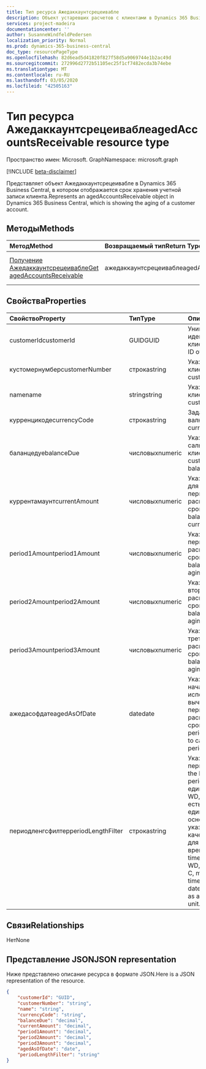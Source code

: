 ```yaml
---
title: Тип ресурса Ажедаккаунтсрецеивабле
description: Объект устаревших расчетов с клиентами в Dynamics 365 Business Central.
services: project-madeira
documentationcenter: ''
author: SusanneWindfeldPedersen
localization_priority: Normal
ms.prod: dynamics-365-business-central
doc_type: resourcePageType
ms.openlocfilehash: 82d6ead5d41820f827f58d5a9069744e1b2ac49d
ms.sourcegitcommit: 272996d2772b51105ec25f1cf7482ecda3b74ebe
ms.translationtype: MT
ms.contentlocale: ru-RU
ms.lasthandoff: 03/05/2020
ms.locfileid: "42505163"
---
```

# <a name="agedaccountsreceivable-resource-type"></a><span data-ttu-id="71fd1-103">Тип ресурса Ажедаккаунтсрецеивабле</span><span class="sxs-lookup"><span data-stu-id="71fd1-103">agedAccountsReceivable resource type</span></span>

<span data-ttu-id="71fd1-104">Пространство имен: Microsoft. Graph</span><span class="sxs-lookup"><span data-stu-id="71fd1-104">Namespace: microsoft.graph</span></span>

[!INCLUDE [beta-disclaimer](../../includes/beta-disclaimer.md)]

<span data-ttu-id="71fd1-105">Представляет объект Ажедаккаунтсрецеивабле в Dynamics 365 Business Central, в котором отображается срок хранения учетной записи клиента.</span><span class="sxs-lookup"><span data-stu-id="71fd1-105">Represents an agedAccountsReceivable object in Dynamics 365 Business Central, which is showing the aging of a customer account.</span></span>

## <a name="methods"></a><span data-ttu-id="71fd1-106">Методы</span><span class="sxs-lookup"><span data-stu-id="71fd1-106">Methods</span></span>

| <span data-ttu-id="71fd1-107">Метод</span><span class="sxs-lookup"><span data-stu-id="71fd1-107">Method</span></span>         | <span data-ttu-id="71fd1-108">Возвращаемый тип</span><span class="sxs-lookup"><span data-stu-id="71fd1-108">Return Type</span></span>  |<span data-ttu-id="71fd1-109">Описание</span><span class="sxs-lookup"><span data-stu-id="71fd1-109">Description</span></span>|
|:---------------|:-------------|:----------|
|[<span data-ttu-id="71fd1-110">Получение Ажедаккаунтсрецеивабле</span><span class="sxs-lookup"><span data-stu-id="71fd1-110">Get agedAccountsReceivable</span></span>](../api/dynamics-agedaccountsreceivable-get.md)|<span data-ttu-id="71fd1-111">ажедаккаунтсрецеивабле</span><span class="sxs-lookup"><span data-stu-id="71fd1-111">agedAccountsReceivable</span></span>|<span data-ttu-id="71fd1-112">Получение объекта Ажедаккаунтсрецеивабле</span><span class="sxs-lookup"><span data-stu-id="71fd1-112">Get agedAccountsReceivable object</span></span>|

## <a name="properties"></a><span data-ttu-id="71fd1-113">Свойства</span><span class="sxs-lookup"><span data-stu-id="71fd1-113">Properties</span></span>
| <span data-ttu-id="71fd1-114">Свойство</span><span class="sxs-lookup"><span data-stu-id="71fd1-114">Property</span></span>       | <span data-ttu-id="71fd1-115">Тип</span><span class="sxs-lookup"><span data-stu-id="71fd1-115">Type</span></span>    |<span data-ttu-id="71fd1-116">Описание</span><span class="sxs-lookup"><span data-stu-id="71fd1-116">Description</span></span>                                  |
|:---------------|:--------|:--------------------------------------------|
|<span data-ttu-id="71fd1-117">customerId</span><span class="sxs-lookup"><span data-stu-id="71fd1-117">customerId</span></span>      |<span data-ttu-id="71fd1-118">GUID</span><span class="sxs-lookup"><span data-stu-id="71fd1-118">GUID</span></span>     |<span data-ttu-id="71fd1-119">Уникальный идентификатор клиента.</span><span class="sxs-lookup"><span data-stu-id="71fd1-119">The unique ID of customer.</span></span>                   |
|<span data-ttu-id="71fd1-120">кустомернумбер</span><span class="sxs-lookup"><span data-stu-id="71fd1-120">customerNumber</span></span>  |<span data-ttu-id="71fd1-121">строка</span><span class="sxs-lookup"><span data-stu-id="71fd1-121">string</span></span>   |<span data-ttu-id="71fd1-122">Указывает номер клиента.</span><span class="sxs-lookup"><span data-stu-id="71fd1-122">Specifies customer's number.</span></span>                 |
|<span data-ttu-id="71fd1-123">name</span><span class="sxs-lookup"><span data-stu-id="71fd1-123">name</span></span>            |<span data-ttu-id="71fd1-124">string</span><span class="sxs-lookup"><span data-stu-id="71fd1-124">string</span></span>   |<span data-ttu-id="71fd1-125">Указывает имя клиента.</span><span class="sxs-lookup"><span data-stu-id="71fd1-125">Specifies customer's name.</span></span>                   |
|<span data-ttu-id="71fd1-126">курренцикоде</span><span class="sxs-lookup"><span data-stu-id="71fd1-126">currencyCode</span></span>    |<span data-ttu-id="71fd1-127">строка</span><span class="sxs-lookup"><span data-stu-id="71fd1-127">string</span></span>   |<span data-ttu-id="71fd1-128">Задает валюту.</span><span class="sxs-lookup"><span data-stu-id="71fd1-128">Specifies the currency.</span></span>                      |
|<span data-ttu-id="71fd1-129">баланцедуе</span><span class="sxs-lookup"><span data-stu-id="71fd1-129">balanceDue</span></span>      |<span data-ttu-id="71fd1-130">числовых</span><span class="sxs-lookup"><span data-stu-id="71fd1-130">numeric</span></span>  |<span data-ttu-id="71fd1-131">Указывает общее сальдо клиента.</span><span class="sxs-lookup"><span data-stu-id="71fd1-131">Specifies the customer's total balance.</span></span>      |
|<span data-ttu-id="71fd1-132">куррентамаунт</span><span class="sxs-lookup"><span data-stu-id="71fd1-132">currentAmount</span></span>   |<span data-ttu-id="71fd1-133">числовых</span><span class="sxs-lookup"><span data-stu-id="71fd1-133">numeric</span></span>  |<span data-ttu-id="71fd1-134">Указывает баланс для текущего периода распределения по срокам.</span><span class="sxs-lookup"><span data-stu-id="71fd1-134">Specifies balance for the current aging period.</span></span>|
|<span data-ttu-id="71fd1-135">period1Amount</span><span class="sxs-lookup"><span data-stu-id="71fd1-135">period1Amount</span></span>   |<span data-ttu-id="71fd1-136">числовых</span><span class="sxs-lookup"><span data-stu-id="71fd1-136">numeric</span></span>  |<span data-ttu-id="71fd1-137">Указывает баланс в первом периоде распределения по срокам.</span><span class="sxs-lookup"><span data-stu-id="71fd1-137">Specifies balance in the first aging period.</span></span> |
|<span data-ttu-id="71fd1-138">period2Amount</span><span class="sxs-lookup"><span data-stu-id="71fd1-138">period2Amount</span></span>   |<span data-ttu-id="71fd1-139">числовых</span><span class="sxs-lookup"><span data-stu-id="71fd1-139">numeric</span></span>  |<span data-ttu-id="71fd1-140">Указывает баланс во втором периоде распределения по срокам.</span><span class="sxs-lookup"><span data-stu-id="71fd1-140">Specifies balance in the second aging period.</span></span>|
|<span data-ttu-id="71fd1-141">period3Amount</span><span class="sxs-lookup"><span data-stu-id="71fd1-141">period3Amount</span></span>   |<span data-ttu-id="71fd1-142">числовых</span><span class="sxs-lookup"><span data-stu-id="71fd1-142">numeric</span></span>  |<span data-ttu-id="71fd1-143">Указывает баланс в третьем периоде распределения по срокам.</span><span class="sxs-lookup"><span data-stu-id="71fd1-143">Specifies balance in the third aging period.</span></span> |
|<span data-ttu-id="71fd1-144">ажедасофдате</span><span class="sxs-lookup"><span data-stu-id="71fd1-144">agedAsOfDate</span></span>    |<span data-ttu-id="71fd1-145">date</span><span class="sxs-lookup"><span data-stu-id="71fd1-145">date</span></span>     |<span data-ttu-id="71fd1-146">Указывает дату начала периода, используемого для вычисления периодов распределения по срокам.</span><span class="sxs-lookup"><span data-stu-id="71fd1-146">Specifies period start date used to calculate aging periods.</span></span>|
|<span data-ttu-id="71fd1-147">периодленгсфилтер</span><span class="sxs-lookup"><span data-stu-id="71fd1-147">periodLengthFilter</span></span>|<span data-ttu-id="71fd1-148">строка</span><span class="sxs-lookup"><span data-stu-id="71fd1-148">string</span></span> |<span data-ttu-id="71fd1-149">Указывает длину периодов.</span><span class="sxs-lookup"><span data-stu-id="71fd1-149">Specifies the length of the periods.</span></span> <span data-ttu-id="71fd1-150">Допустимые единицы времени: D, WD, W, M, Q и Y. C, то есть текущая единица времени на основе даты может указываться в качестве префикса для единицы времени.</span><span class="sxs-lookup"><span data-stu-id="71fd1-150">Acceptable time units include: D, WD, W, M, Q, and Y. C, meaning current time unit based on date, can be specified as a prefix to the time unit.</span></span>|


## <a name="relationships"></a><span data-ttu-id="71fd1-151">Связи</span><span class="sxs-lookup"><span data-stu-id="71fd1-151">Relationships</span></span>
<span data-ttu-id="71fd1-152">Нет</span><span class="sxs-lookup"><span data-stu-id="71fd1-152">None</span></span>

## <a name="json-representation"></a><span data-ttu-id="71fd1-153">Представление JSON</span><span class="sxs-lookup"><span data-stu-id="71fd1-153">JSON representation</span></span>

<span data-ttu-id="71fd1-154">Ниже представлено описание ресурса в формате JSON.</span><span class="sxs-lookup"><span data-stu-id="71fd1-154">Here is a JSON representation of the resource.</span></span>


```json
{
    "customerId": "GUID",
    "customerNumber": "string",
    "name": "string",
    "currencyCode": "string",
    "balanceDue": "decimal",
    "currentAmount": "decimal",
    "period1Amount": "decimal",
    "period2Amount": "decimal",
    "period3Amount": "decimal",
    "agedAsOfDate": "date",
    "periodLengthFilter": "string"
}

```


